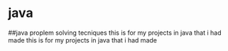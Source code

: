 # java

##java proplem solving tecniques 
this is for my projects in java that i had made 
this is for my projects in java that i had made 

